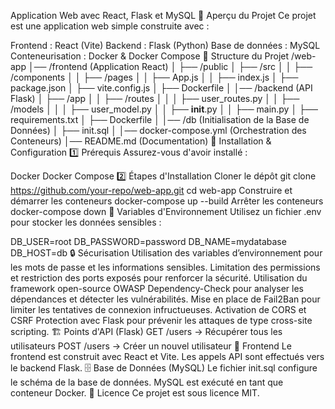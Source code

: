 Application Web avec React, Flask et MySQL
📌 Aperçu du Projet
Ce projet est une application web simple construite avec :

Frontend : React (Vite)
Backend : Flask (Python)
Base de données : MySQL
Conteneurisation : Docker & Docker Compose
📂 Structure du Projet
/web-app
│── /frontend (Application React)
│   ├── /public
│   ├── /src
│   │   ├── /components
│   │   ├── /pages
│   │   ├── App.js
│   │   ├── index.js
│   ├── package.json
│   ├── vite.config.js
│   ├── Dockerfile
│
│── /backend (API Flask)
│   ├── /app
│   │   ├── /routes
│   │   │   ├── user_routes.py
│   │   ├── /models
│   │   │   ├── user_model.py
│   │   ├── __init__.py
│   │   ├── main.py
│   ├── requirements.txt
│   ├── Dockerfile
│
│── /db (Initialisation de la Base de Données)
│   ├── init.sql
│
│── docker-compose.yml (Orchestration des Conteneurs)
│── README.md (Documentation)
🚀 Installation & Configuration
1️⃣ Prérequis
Assurez-vous d'avoir installé :

Docker
Docker Compose
2️⃣ Étapes d'Installation
Cloner le dépôt
git clone https://github.com/your-repo/web-app.git
cd web-app
Construire et démarrer les conteneurs
docker-compose up --build
Arrêter les conteneurs
docker-compose down
🔧 Variables d'Environnement
Utilisez un fichier .env pour stocker les données sensibles :

DB_USER=root
DB_PASSWORD=password
DB_NAME=mydatabase
DB_HOST=db
🔒 Sécurisation
Utilisation des variables d’environnement pour les mots de passe et les informations sensibles.
Limitation des permissions et restriction des ports exposés pour renforcer la sécurité.
Utilisation du framework open-source OWASP Dependency-Check pour analyser les dépendances et détecter les vulnérabilités.
Mise en place de Fail2Ban pour limiter les tentatives de connexion infructueuses.
Activation de CORS et CSRF Protection avec Flask pour prévenir les attaques de type cross-site scripting.
🏗️ Points d'API (Flask)
GET /users → Récupérer tous les utilisateurs
POST /users → Créer un nouvel utilisateur
🎨 Frontend
Le frontend est construit avec React et Vite.
Les appels API sont effectués vers le backend Flask.
🗄️ Base de Données (MySQL)
Le fichier init.sql configure le schéma de la base de données.
MySQL est exécuté en tant que conteneur Docker.
📜 Licence
Ce projet est sous licence MIT.
